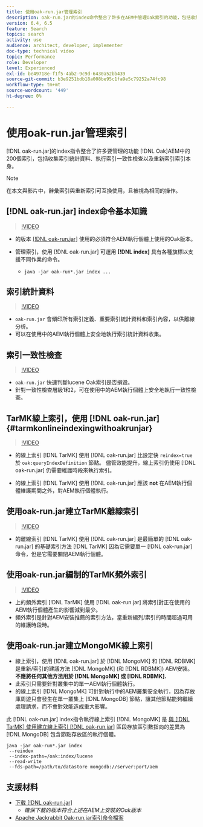 ```yaml
---
title: 使用oak-run.jar管理索引
description: oak-run.jar的index命令整合了許多在AEM中管理Oak索引的功能，包括收集索引統計資料、執行索引一致性檢查以及重新索引索引本身。
version: 6.4, 6.5
feature: Search
topics: search
activity: use
audience: architect, developer, implementer
doc-type: technical video
topic: Performance
role: Developer
level: Experienced
exl-id: be49718e-f1f5-4ab2-9c9d-6430a52bb439
source-git-commit: b3e9251bdb18a008be95c1fa9e5c79252a74fc98
workflow-type: tm+mt
source-wordcount: '449'
ht-degree: 0%

---
```


# 使用oak-run.jar管理索引

[!DNL oak-run.jar]的index指令整合了許多要管理的功能 [!DNL Oak]AEM中的200個索引，包括收集索引統計資料、執行索引一致性檢查以及重新索引索引本身。

>[!NOTE]
>
>在本文與影片中，辭彙索引與重新索引可互換使用，且被視為相同的操作。

## [!DNL oak-run.jar] index命令基本知識

>[!VIDEO](https://video.tv.adobe.com/v/21475?quality=12&learn=on)

* 的版本 [[!DNL oak-run.jar]](https://repository.apache.org/service/local/artifact/maven/redirect?r=releases&amp;g=org.apache.jackrabbit&amp;a=oak-run&amp;v=1.8.0) 使用的必須符合AEM執行個體上使用的Oak版本。
* 管理索引，使用 [!DNL oak-run.jar] 可運用 **[!DNL index]** 具有各種旗標以支援不同作業的命令。

   * `java -jar oak-run*.jar index ...`

## 索引統計資料

>[!VIDEO](https://video.tv.adobe.com/v/21477?quality=12&learn=on)

* `oak-run.jar` 會傾印所有索引定義、重要索引統計資料和索引內容，以供離線分析。
* 可以在使用中的AEM執行個體上安全地執行索引統計資料收集。

## 索引一致性檢查

>[!VIDEO](https://video.tv.adobe.com/v/21476?quality=12&learn=on)

* `oak-run.jar` 快速判斷lucene Oak索引是否損毀。
* 針對一致性檢查層級1和2，可在使用中的AEM執行個體上安全地執行一致性檢查。

## TarMK線上索引，使用 [!DNL oak-run.jar] {#tarmkonlineindexingwithoakrunjar}

>[!VIDEO](https://video.tv.adobe.com/v/21479?quality=12&learn=on)

* 的線上索引 [!DNL TarMK] 使用 [!DNL oak-run.jar] 比設定快 `reindex=true` 於 `oak:queryIndexDefinition` 節點。 儘管效能提升，線上索引仍使用 [!DNL oak-run.jar] 仍需要維護時段來執行索引。

* 的線上索引 [!DNL TarMK] 使用 [!DNL oak-run.jar] 應該 **not** 在AEM執行個體維護期間之外，對AEM執行個體執行。

## 使用oak-run.jar建立TarMK離線索引

>[!VIDEO](https://video.tv.adobe.com/v/21478?quality=12&learn=on)

* 的離線索引 [!DNL TarMK] 使用 [!DNL oak-run.jar] 是最簡單的 [!DNL oak-run.jar] 的基礎索引方法 [!DNL TarMK] 因為它需要單一 [!DNL oak-run.jar] 命令，但是它需要關閉AEM執行個體。

## 使用oak-run.jar編制的TarMK頻外索引

>[!VIDEO](https://video.tv.adobe.com/v/21480?quality=12&learn=on)

* 上的頻外索引 [!DNL TarMK] 使用 [!DNL oak-run.jar] 將索引對正在使用的AEM執行個體產生的影響減到最少。
* 頻外索引是針對AEM安裝推薦的索引方法，當重新編列/索引的時間超過可用的維護時段時。

## 使用oak-run.jar建立MongoMK線上索引

* 線上索引，使用 [!DNL oak-run.jar] 於 [!DNL MongoMK] 和 [!DNL RDBMK] 是重新/索引的建議方法 [!DNL MongoMK] (和 [!DNL RDBMK]) AEM安裝。 **不應將任何其他方法用於 [!DNL MongoMK] 或 [!DNL RDBMK].**
* 此索引只需要針對叢集中的單一AEM執行個體執行。
* 的線上索引 [!DNL MongoMK] 可針對執行中的AEM叢集安全執行，因為存放庫周遊只會發生在單一叢集上 [!DNL MongoDB] 節點，讓其他節點能夠繼續處理請求，而不會對效能造成重大影響。

此 [!DNL oak-run.jar] index指令執行線上索引 [!DNL MongoMK] 是 [與 [!DNL TarMK] 使用建立線上索引 [!DNL oak-run.jar]](#tarmkonlineindexingwithoakrunjar) 區段存放區引數指向的差異為 [!DNL MongoDB] 包含節點存放區的執行個體。

```
java -jar oak-run*.jar index
 --reindex
 --index-paths=/oak:index/lucene
 --read-write
 --fds-path=/path/to/datastore mongodb://server:port/aem
```

## 支援材料

* [下载 [!DNL oak-run.jar]](https://repository.apache.org/#nexus-search;gav~org.apache.jackrabbit~oak-run~~~~kw,versionexpand)
   * *確保下載的版本符合上述在AEM上安裝的Oak版本*
* [Apache Jackrabbit Oak-run.jar索引命令檔案](https://jackrabbit.apache.org/oak/docs/query/oak-run-indexing.html)

